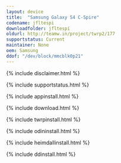 ```yaml
---
layout: device
title:  "Samsung Galaxy S4 C-Spire"
codename: jfltespi
downloadfolder: jfltespi
oldurl: http://teamw.in/project/twrp2/177
supportstatus: Current
maintainer: None
oem: Samsung
ddof: "/dev/block/mmcblk0p21"
---
```


{% include disclaimer.html %}

{% include supportstatus.html %}

{% include appinstall.html %}

{% include download.html %}

{% include twrpinstall.html %}

{% include odininstall.html %}

{% include heimdallinstall.html %}

{% include ddinstall.html %}
